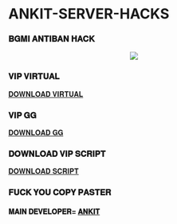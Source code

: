 # ANKIT-SERVER-HACKS
### 𝐁𝐆𝐌𝐈 𝐀𝐍𝐓𝐈𝐁𝐀𝐍 𝐇𝐀𝐂𝐊


<p align="center"><a href="https://t.me/ankitserver"><img src="https://telegra.ph/file/3c2b85014dbef42e32820.jpg"></a></p>




### 𝐕𝐈𝐏 𝐕𝐈𝐑𝐓𝐔𝐀𝐋

[𝐃𝐎𝐖𝐍𝐋𝐎𝐀𝐃 𝐕𝐈𝐑𝐓𝐔𝐀𝐋](https://github.com/xdpapa28/ANKIT-BGMI-HACK/blob/main/VIRTUAL%20ALL%20VERSION%20SUPPORT/A%C9%B4%E1%B4%8B%C9%AA%E1%B4%9B%20V%C9%AA%E1%B4%98%20V%C9%AA%CA%80%E1%B4%9B%E1%B4%9C%E1%B4%80%CA%9F_19.1.9.apk)


### 𝐕𝐈𝐏 𝐆𝐆

[𝐃𝐎𝐖𝐍𝐋𝐎𝐀𝐃 𝐆𝐆](https://github.com/xdpapa28/ANKIT-BGMI-HACK/blob/main/ANKIT%20VIP%20GG/%F0%9D%90%80%F0%9D%90%8D%F0%9D%90%8A%F0%9D%90%88%F0%9D%90%93%20%F0%9D%90%86%F0%9D%90%86_ANKIT%20GG.apk)



### 𝐃𝐎𝐖𝐍𝐋𝐎𝐀𝐃 𝐕𝐈𝐏 𝐒𝐂𝐑𝐈𝐏𝐓

[𝐃𝐎𝐖𝐍𝐋𝐎𝐀𝐃 𝐒𝐂𝐑𝐈𝐏𝐓](https://replit.com/@AdityaHalder/StringSession)



### 𝐅𝐔𝐂𝐊 𝐘𝐎𝐔 𝐂𝐎𝐏𝐘 𝐏𝐀𝐒𝐓𝐄𝐑 

#### 𝐌𝐀𝐈𝐍 𝐃𝐄𝐕𝐄𝐋𝐎𝐏𝐄𝐑= [𝐀𝐍𝐊𝐈𝐓](https://t.me/xed_life)
